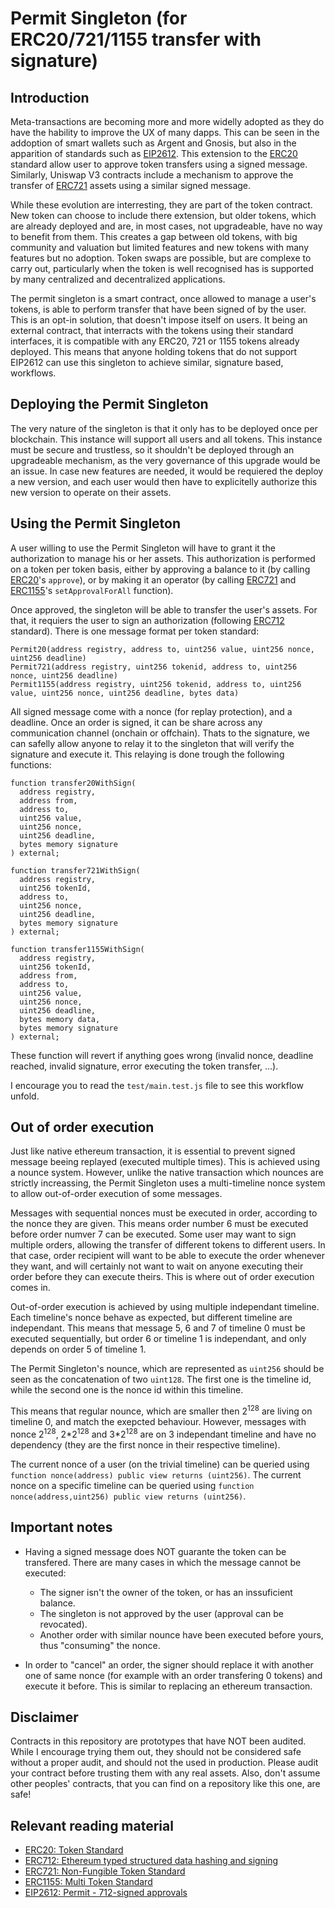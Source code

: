# Permit Singleton (for ERC20/721/1155 transfer with signature)

## Introduction

Meta-transactions are becoming more and more widelly adopted as they do have the hability to improve the UX of many dapps. This can be seen in the addoption of smart wallets such as Argent and Gnosis, but also in the apparition of standards such as [EIP2612](https://eips.ethereum.org/EIPS/eip-2612). This extension to the [ERC20](https://eips.ethereum.org/EIPS/eip-20) standard allow user to approve token transfers using a signed message. Similarly, Uniswap V3 contracts include a mechanism to approve the transfer of [ERC721](https://eips.ethereum.org/EIPS/eip-721) assets using a similar signed message.

While these evolution are interresting, they are part of the token contract. New token can choose to include there extension, but older tokens, which are already deployed and are, in most cases, not upgradeable, have no way to benefit from them. This creates a gap between old tokens, with big community and valuation but limited features and new tokens with many features but no adoption. Token swaps are possible, but are complexe to carry out, particularly when the token is well recognised has is supported by many centralized and decentralized applications.

The permit singleton is a smart contract, once allowed to manage a user's tokens, is able to perform transfer that have been signed of by the user. This is an opt-in solution, that doesn't impose itself on users. It being an external contract, that interracts with the tokens using their standard interfaces, it is compatible with any ERC20, 721 or 1155 tokens already deployed. This means that anyone holding tokens that do not support EIP2612 can use this singleton to achieve similar, signature based, workflows.

## Deploying the Permit Singleton

The very nature of the singleton is that it only has to be deployed once per blockchain. This instance will support all users and all tokens. This instance must be secure and trustless, so it shouldn't be deployed through an upgradeable mechanism, as the very governance of this upgrade would be an issue. In case new features are needed, it would be requiered the deploy a new version, and each user would then have to explicitelly authorize this new version to operate on their assets.

## Using the Permit Singleton

A user willing to use the Permit Singleton will have to grant it the authorization to manage his or her assets. This authorization is performed on a token per token basis, either by approving a balance to it (by calling [ERC20](https://eips.ethereum.org/EIPS/eip-20)'s `approve`), or by making it an operator (by calling [ERC721](https://eips.ethereum.org/EIPS/eip-721) and [ERC1155](https://eips.ethereum.org/EIPS/eip-1155)'s `setApprovalForAll` function).

Once approved, the singleton will be able to transfer the user's assets. For that, it requiers the user to sign an authorization (following [ERC712](https://eips.ethereum.org/EIPS/eip-712) standard). There is one message format per token standard:

```
Permit20(address registry, address to, uint256 value, uint256 nonce, uint256 deadline)
Permit721(address registry, uint256 tokenid, address to, uint256 nonce, uint256 deadline)
Permit1155(address registry, uint256 tokenid, address to, uint256 value, uint256 nonce, uint256 deadline, bytes data)
```

All signed message come with a nonce (for replay protection), and a deadline. Once an order is signed, it can be share across any communication channel (onchain or offchain). Thats to the signature, we can safelly allow anyone to relay it to the singleton that will verify the signature and execute it. This relaying is done trough the following functions:

```
function transfer20WithSign(
  address registry,
  address from,
  address to,
  uint256 value,
  uint256 nonce,
  uint256 deadline,
  bytes memory signature
) external;

function transfer721WithSign(
  address registry,
  uint256 tokenId,
  address to,
  uint256 nonce,
  uint256 deadline,
  bytes memory signature
) external;

function transfer1155WithSign(
  address registry,
  uint256 tokenId,
  address from,
  address to,
  uint256 value,
  uint256 nonce,
  uint256 deadline,
  bytes memory data,
  bytes memory signature
) external;
```

These function will revert if anything goes wrong (invalid nonce, deadline reached, invalid signature, error executing the token transfer, ...).

I encourage you to read the `test/main.test.js` file to see this workflow unfold.

## Out of order execution

Just like native ethereum transaction, it is essential to prevent signed message beeing replayed (executed multiple times). This is achieved using a nounce system. However, unlike the native transaction which nounces are strictly increassing, the Permit Singleton uses a multi-timeline nonce system to allow out-of-order execution of some messages.

Messages with sequential nonces must be executed in order, according to the nonce they are given. This means order number 6 must be executed before order numver 7 can be executed. Some user may want to sign multiple orders, allowing the transfer of different tokens to different users. In that case, order recipient will want to be able to execute the order whenever they want, and will certainly not want to wait on anyone executing their order before they can execute theirs. This is where out of order execution comes in.

Out-of-order execution is achieved by using multiple independant timeline. Each timeline's nonce behave as expected, but different timeline are independant. This means that message 5, 6 and 7 of timeline 0 must be executed sequentially, but order 6 or timeline 1 is independant, and only depends on order 5 of timeline 1.

The Permit Singleton's nounce, which are represented as `uint256` should be seen as the concatenation of two `uint128`. The first one is the timeline id, while the second one is the nonce id within this timeline.

This means that regular nounce, which are smaller then 2<sup>128</sup> are living on timeline 0, and match the exepcted behaviour. However, messages with nonce 2<sup>128</sup>, 2\*2<sup>128</sup> and 3\*2<sup>128</sup> are on 3 independant timeline and have no dependency (they are the first nonce in their respective timeline).

The current nonce of a user (on the trivial timeline) can be queried using `function nonce(address) public view returns (uint256)`. The current nonce on a specific timeline can be queried using `function nonce(address,uint256) public view returns (uint256)`.

## Important notes

- Having a signed message does NOT guarante the token can be transfered. There are many cases in which the message cannot be executed:
  - The signer isn't the owner of the token, or has an inssuficient balance.
  - The singleton is not approved by the user (approval can be revocated).
  - Another order with similar nounce have been executed before yours, thus "consuming" the nonce.


- In order to "cancel" an order, the signer should replace it with another one of same nonce (for example with an order transfering 0 tokens) and execute it before. This is similar to replacing an ethereum transaction.

## Disclaimer

Contracts in this repository are prototypes that have NOT been audited. While I encourage trying them out, they should not be considered safe without a proper audit, and should not the used in production. Please audit your contract before trusting them with any real assets. Also, don't assume other peoples' contracts, that you can find on a repository like this one, are safe!

## Relevant reading material

- [ERC20: Token Standard](https://eips.ethereum.org/EIPS/eip-20)
- [ERC712: Ethereum typed structured data hashing and signing](https://eips.ethereum.org/EIPS/eip-712)
- [ERC721: Non-Fungible Token Standard](https://eips.ethereum.org/EIPS/eip-721)
- [ERC1155: Multi Token Standard](https://eips.ethereum.org/EIPS/eip-1155)
- [EIP2612: Permit - 712-signed approvals](https://eips.ethereum.org/EIPS/eip-2612)
